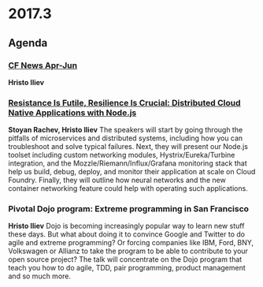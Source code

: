 # 2017.3

## Agenda

### [CF News Apr-Jun](https://www.slideshare.net/hsiliev/cf-news-april-june-2017)
**Hristo Iliev**

### [Resistance Is Futile, Resilience Is Crucial: Distributed Cloud Native Applications with Node.js](https://www.slideshare.net/hsiliev/resistance-is-futile-resilience-is-crucial)
**Stoyan Rachev, Hristo Iliev**
The speakers will start by going through the pitfalls of microservices and distributed systems, including how you can troubleshoot and solve typical failures. Next, they will present our Node.js toolset including custom networking modules, Hystrix/Eureka/Turbine integration, and the Mozzle/Riemann/Influx/Grafana monitoring stack that help us build, debug, deploy, and monitor their application at scale on Cloud Foundry. Finally, they will outline how neural networks and the new container networking feature could help with operating such applications.

### Pivotal Dojo program: Extreme programming in San Francisco
**Hristo Iliev**
Dojo is becoming increasingly popular way to learn new stuff these days. But what about doing it to convince Google and Twitter to do agile and extreme programming? Or forcing companies like IBM, Ford, BNY, Volkswagen or Allianz to take the program to be able to contribute to your open source project? The talk will concentrate on the Dojo program that teach you how to do agile, TDD, pair programming, product management and so much more.
